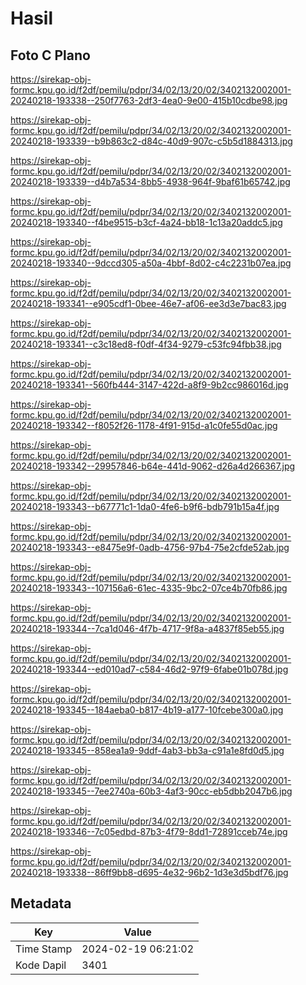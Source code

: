 # Hasil

## Foto C Plano

https://sirekap-obj-formc.kpu.go.id/f2df/pemilu/pdpr/34/02/13/20/02/3402132002001-20240218-193338--250f7763-2df3-4ea0-9e00-415b10cdbe98.jpg

https://sirekap-obj-formc.kpu.go.id/f2df/pemilu/pdpr/34/02/13/20/02/3402132002001-20240218-193339--b9b863c2-d84c-40d9-907c-c5b5d1884313.jpg

https://sirekap-obj-formc.kpu.go.id/f2df/pemilu/pdpr/34/02/13/20/02/3402132002001-20240218-193339--d4b7a534-8bb5-4938-964f-9baf61b65742.jpg

https://sirekap-obj-formc.kpu.go.id/f2df/pemilu/pdpr/34/02/13/20/02/3402132002001-20240218-193340--f4be9515-b3cf-4a24-bb18-1c13a20addc5.jpg

https://sirekap-obj-formc.kpu.go.id/f2df/pemilu/pdpr/34/02/13/20/02/3402132002001-20240218-193340--9dccd305-a50a-4bbf-8d02-c4c2231b07ea.jpg

https://sirekap-obj-formc.kpu.go.id/f2df/pemilu/pdpr/34/02/13/20/02/3402132002001-20240218-193341--e905cdf1-0bee-46e7-af06-ee3d3e7bac83.jpg

https://sirekap-obj-formc.kpu.go.id/f2df/pemilu/pdpr/34/02/13/20/02/3402132002001-20240218-193341--c3c18ed8-f0df-4f34-9279-c53fc94fbb38.jpg

https://sirekap-obj-formc.kpu.go.id/f2df/pemilu/pdpr/34/02/13/20/02/3402132002001-20240218-193341--560fb444-3147-422d-a8f9-9b2cc986016d.jpg

https://sirekap-obj-formc.kpu.go.id/f2df/pemilu/pdpr/34/02/13/20/02/3402132002001-20240218-193342--f8052f26-1178-4f91-915d-a1c0fe55d0ac.jpg

https://sirekap-obj-formc.kpu.go.id/f2df/pemilu/pdpr/34/02/13/20/02/3402132002001-20240218-193342--29957846-b64e-441d-9062-d26a4d266367.jpg

https://sirekap-obj-formc.kpu.go.id/f2df/pemilu/pdpr/34/02/13/20/02/3402132002001-20240218-193343--b67771c1-1da0-4fe6-b9f6-bdb791b15a4f.jpg

https://sirekap-obj-formc.kpu.go.id/f2df/pemilu/pdpr/34/02/13/20/02/3402132002001-20240218-193343--e8475e9f-0adb-4756-97b4-75e2cfde52ab.jpg

https://sirekap-obj-formc.kpu.go.id/f2df/pemilu/pdpr/34/02/13/20/02/3402132002001-20240218-193343--107156a6-61ec-4335-9bc2-07ce4b70fb86.jpg

https://sirekap-obj-formc.kpu.go.id/f2df/pemilu/pdpr/34/02/13/20/02/3402132002001-20240218-193344--7ca1d046-4f7b-4717-9f8a-a4837f85eb55.jpg

https://sirekap-obj-formc.kpu.go.id/f2df/pemilu/pdpr/34/02/13/20/02/3402132002001-20240218-193344--ed010ad7-c584-46d2-97f9-6fabe01b078d.jpg

https://sirekap-obj-formc.kpu.go.id/f2df/pemilu/pdpr/34/02/13/20/02/3402132002001-20240218-193345--184aeba0-b817-4b19-a177-10fcebe300a0.jpg

https://sirekap-obj-formc.kpu.go.id/f2df/pemilu/pdpr/34/02/13/20/02/3402132002001-20240218-193345--858ea1a9-9ddf-4ab3-bb3a-c91a1e8fd0d5.jpg

https://sirekap-obj-formc.kpu.go.id/f2df/pemilu/pdpr/34/02/13/20/02/3402132002001-20240218-193345--7ee2740a-60b3-4af3-90cc-eb5dbb2047b6.jpg

https://sirekap-obj-formc.kpu.go.id/f2df/pemilu/pdpr/34/02/13/20/02/3402132002001-20240218-193346--7c05edbd-87b3-4f79-8dd1-72891cceb74e.jpg

https://sirekap-obj-formc.kpu.go.id/f2df/pemilu/pdpr/34/02/13/20/02/3402132002001-20240218-193338--86ff9bb8-d695-4e32-96b2-1d3e3d5bdf76.jpg


## Metadata

| Key        | Value               |
| ---------- | ------------------- |
| Time Stamp | 2024-02-19 06:21:02 |
| Kode Dapil | 3401                |



